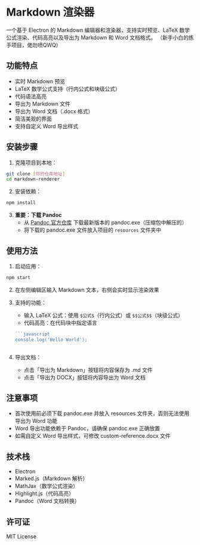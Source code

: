 # Markdown 渲染器

一个基于 Electron 的 Markdown 编辑器和渲染器，支持实时预览、LaTeX 数学公式渲染、代码高亮以及导出为 Markdown 和 Word 文档格式。
（新手小白的练手项目，佬勿喷QWQ）

## 功能特点

- 实时 Markdown 预览
- LaTeX 数学公式支持（行内公式和块级公式）
- 代码语法高亮
- 导出为 Markdown 文件
- 导出为 Word 文档（.docx 格式）
- 简洁美观的界面
- 支持自定义 Word 导出样式

## 安装步骤

1. 克隆项目到本地：
```bash
git clone [你的仓库地址]
cd markdown-renderer
```

2. 安装依赖：
```bash
npm install
```

3. **重要：下载 Pandoc**
   - 从 [Pandoc 官方仓库](https://github.com/jgm/pandoc) 下载最新版本的 pandoc.exe（压缩包中解压的）
   - 将下载的 pandoc.exe 文件放入项目的 `resources` 文件夹中

## 使用方法

1. 启动应用：
```bash
npm start
```

2. 在左侧编辑区输入 Markdown 文本，右侧会实时显示渲染效果

3. 支持的功能：
   - 输入 LaTeX 公式：使用 `$公式$`（行内公式）或 `$$公式$$`（块级公式）
   - 代码高亮：在代码块中指定语言
   ```javascript
   ```javascript
   console.log('Hello World');
   ```
   ```

4. 导出文档：
   - 点击「导出为 Markdown」按钮将内容保存为 .md 文件
   - 点击「导出为 DOCX」按钮将内容导出为 Word 文档

## 注意事项

- 首次使用前必须下载 pandoc.exe 并放入 resources 文件夹，否则无法使用导出为 Word 功能
- Word 导出功能依赖于 Pandoc，请确保 pandoc.exe 正确放置
- 如需自定义 Word 导出样式，可修改 custom-reference.docx 文件

## 技术栈

- Electron
- Marked.js（Markdown 解析）
- MathJax（数学公式渲染）
- Highlight.js（代码高亮）
- Pandoc（Word 文档转换）

## 许可证

MIT License